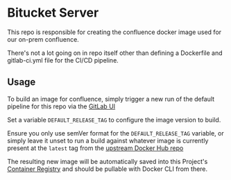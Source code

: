 # Bitucket Server

This repo is responsible for creating the confluence docker image used for our on-prem confluence.

There's not a lot going on in repo itself other than defining a Dockerfile and gitlab-ci.yml file for the CI/CD pipeline.

## Usage
To build an image for confluence, simply trigger a new run of the default pipeline for this repo via the [GitLab UI](https://it-gitlab.slickdeals.dev/itops/confluence-server/-/pipelines/new)

Set a variable `DEFAULT_RELEASE_TAG` to configure the image version to build. 

Ensure you only use semVer format for the `DEFAULT_RELEASE_TAG` variable, or simply leave it unset to run a build against whatever image is currently present at the `latest` tag from the [upstream Docker Hub repo](https://hub.docker.com/r/atlassian/jira-software/tags?page=1&name=latest)

The resulting new image will be automatically saved into this Project's [Container Registry](https://it-gitlab.slickdeals.dev/itops/confluence-server/container_registry) and should be pullable with Docker CLI from there.
